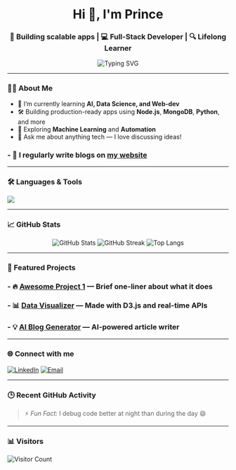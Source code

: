 <!-- GitHub Profile README -->

<h1 align="center">Hi 👋, I'm Prince</h1>
<h3 align="center">🚀 Building scalable apps | 💻 Full-Stack Developer | 🔍 Lifelong Learner</h3>

<p align="center">
  <img src="https://readme-typing-svg.demolab.com?font=Fira+Code&duration=2000&pause=1000&center=true&width=435&lines=Code.+Build.+Repeat.;Open+Source+Contributor;Web+%26+AI+Dev+Lover;Your+next+favorite+teammate!+👨‍💻" alt="Typing SVG" />
</p>

---

### 🧑‍💻 About Me

- 🌱 I’m currently learning **AI, Data Science, and Web-dev**
- 🛠️ Building production-ready apps using **Node.js**, **MongoDB**, **Python**, and more
- 🧠 Exploring **Machine Learning** and **Automation**
- 💬 Ask me about anything tech — I love discussing ideas!
### - 📝 I regularly write blogs on [my website](https://aicodefusion.com)

---

### 🛠️ Languages & Tools

<p align="left">
  <img src="https://skillicons.dev/icons?i=js,ts,react,nodejs,express,mongodb,python,html,css,tailwind,git,github,linux,postgres,docker" />
</p>

---

### 📈 GitHub Stats

<p align="center">
  <img src="https://github-readme-stats.vercel.app/api?username=yourusername&show_icons=true&theme=radical" alt="GitHub Stats" />
  <img src="https://github-readme-streak-stats.herokuapp.com?user=yourusername&theme=radical&hide_border=false" alt="GitHub Streak" />
  <img src="https://github-readme-stats.vercel.app/api/top-langs/?username=yourusername&layout=compact&theme=radical" alt="Top Langs" />
</p>

---

### 🚀 Featured Projects

### - 🔥 [Awesome Project 1](https://github.com/yourusername/project1) — Brief one-liner about what it does  
### - 📊 [Data Visualizer](https://github.com/yourusername/project2) — Made with D3.js and real-time APIs  
### - 💡 [AI Blog Generator](https://github.com/yourusername/aibloggen) — AI-powered article writer  

---

### 🌐 Connect with me

<p align="left">
<a href="https://www.linkedin.com/in/pandey-prince/" target="blank"><img align="center" src="https://skillicons.dev/icons?i=linkedin" alt="LinkedIn" /></a>
<a href="princepandey3273@gmail.com"><img align="center" src="https://img.shields.io/badge/Email-D14836?style=for-the-badge&logo=gmail&logoColor=white" alt="Email" /></a>
</p>

---

### 🕒 Recent GitHub Activity

<!--START_SECTION:activity-->
<!--END_SECTION:activity-->

> ⚡ *Fun Fact:* I debug code better at night than during the day 😄

---

### 📊 Visitors

![Visitor Count](https://komarev.com/ghpvc/?username=yourusername&color=blue&style=flat-square)

